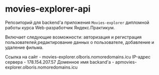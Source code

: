 # movies-explorer-api
Репозиторий для backend'а приложения `Movies-explorer` дипломной работы курса Web-разработчик Яндекс.Практикум.

Включает следующие возможности: авторизация и регистрация пользователей,редактирование данных о пользователе, добавление и удаление фильма. 
  
Ссылка на сайт - movies-explorer.olboris.nomoredomains.icu
IP-адрес сервера - 178.154.207.57
Доменное имя backand'а - apmovies-explorer.olboris.nomoredomains.icu
